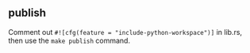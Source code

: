 ## publish

Comment out `#![cfg(feature = "include-python-workspace")]` in lib.rs, then use the `make publish` command.
